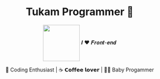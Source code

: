 <div align='center' >
<h1 align='center'>Tukam Programmer 👋</h1>
<img align='center' src='https://media.tenor.com/6xGbM_FxV_AAAAAM/discord.gif' width='100"'>
  𝑰 ❤️ 𝑭𝒓𝒐𝒏𝒕-𝒆𝒏𝒅 

🖖 Coding Enthusiast | ☕️ 𝗖𝗼𝗳𝗳𝗲𝗲 𝗹𝗼𝘃𝗲𝗿 | 👶🏻 Baby Progammer
</div>
